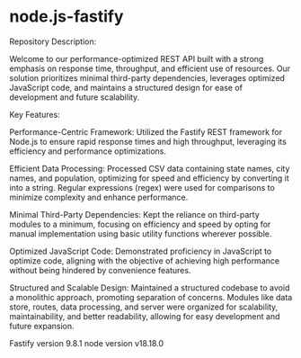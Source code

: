 # node.js-fastify

Repository Description:

Welcome to our performance-optimized REST API built with a strong emphasis on response time, throughput, and efficient use of resources. Our solution prioritizes minimal third-party dependencies, leverages optimized JavaScript code, and maintains a structured design for ease of development and future scalability.

Key Features:

Performance-Centric Framework:
Utilized the Fastify REST framework for Node.js to ensure rapid response times and high throughput, leveraging its efficiency and performance optimizations.

Efficient Data Processing:
Processed CSV data containing state names, city names, and population, optimizing for speed and efficiency by converting it into a string. Regular expressions (regex) were used for comparisons to minimize complexity and enhance performance.

Minimal Third-Party Dependencies:
Kept the reliance on third-party modules to a minimum, focusing on efficiency and speed by opting for manual implementation using basic utility functions wherever possible.

Optimized JavaScript Code:
Demonstrated proficiency in JavaScript to optimize code, aligning with the objective of achieving high performance without being hindered by convenience features.

Structured and Scalable Design:
Maintained a structured codebase to avoid a monolithic approach, promoting separation of concerns. Modules like data store, routes, data processing, and server were organized for scalability, maintainability, and better readability, allowing for easy development and future expansion.

Fastify version 9.8.1
node version v18.18.0

